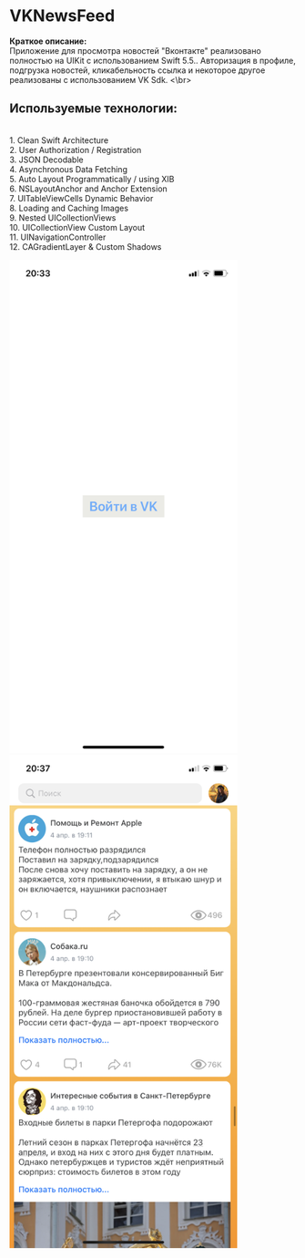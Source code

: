 # VKNewsFeed

<b>Краткое описание: </b>
<br> Приложение для просмотра новостей "Вконтакте" реализовано полностью на UIKit c использованием Swift 5.5.. Авторизация в профиле, подгрузка новостей, кликабельность ссылка и некоторое другое реализованы с использованием VK Sdk. <\br>

## Используемые технологии: 

<br> 1. Clean Swift Architecture </br>
2. User Authorization / Registration
<br> 3. JSON Decodable </br>
4. Asynchronous Data Fetching
<br> 5. Auto Layout Programmatically / using XIB </br>
6. NSLayoutAnchor and Anchor Extension
<br> 7. UITableViewCells Dynamic Behavior </br>
8. Loading and Caching Images
<br> 9. Nested UICollectionViews </br>
10. UICollectionView Custom Layout
<br> 11. UINavigationController </br>
12. CAGradientLayer & Custom Shadows
 
<img src="https://github.com/ValentinaLuchinovich/VKNewsFeed/blob/ValentinaLuchinovich-Screenshots/IMG_6818.PNG" width="400"/> <img src="https://github.com/ValentinaLuchinovich/VKNewsFeed/blob/ValentinaLuchinovich-Screenshots/IMG_6819.PNG" width="400"/>
